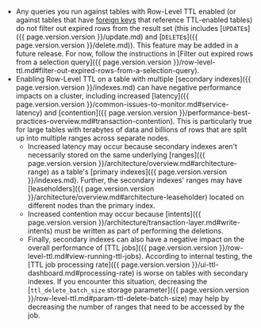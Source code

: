 - Any queries you run against tables with Row-Level TTL enabled (or against tables that have [foreign keys]({{page.version.version}}/foreign-key.md) that reference TTL-enabled tables) do not filter out expired rows from the result set (this includes [`UPDATE`s]({{ page.version.version }}/update.md) and [`DELETE`s]({{ page.version.version }}/delete.md)). This feature may be added in a future release. For now, follow the instructions in [Filter out expired rows from a selection query]({{ page.version.version }}/row-level-ttl.md#filter-out-expired-rows-from-a-selection-query).
- Enabling Row-Level TTL on a table with multiple [secondary indexes]({{ page.version.version }}/indexes.md) can have negative performance impacts on a cluster, including increased [latency]({{ page.version.version }}/common-issues-to-monitor.md#service-latency) and [contention]({{ page.version.version }}/performance-best-practices-overview.md#transaction-contention). This is particularly true for large tables with terabytes of data and billions of rows that are split up into multiple ranges across separate nodes.
    - Increased latency may occur because secondary indexes aren't necessarily stored on the same underlying [ranges]({{ page.version.version }}/architecture/overview.md#architecture-range) as a table's [primary indexes]({{ page.version.version }}/indexes.md). Further, the secondary indexes' ranges may have [leaseholders]({{ page.version.version }}/architecture/overview.md#architecture-leaseholder) located on different nodes than the primary index.
    - Increased contention may occur because [intents]({{ page.version.version }}/architecture/transaction-layer.md#write-intents) must be written as part of performing the deletions.
    - Finally, secondary indexes can also have a negative impact on the overall performance of [TTL jobs]({{ page.version.version }}/row-level-ttl.md#view-running-ttl-jobs). According to internal testing, the [TTL job processing rate]({{ page.version.version }}/ui-ttl-dashboard.md#processing-rate) is worse on tables with secondary indexes. If you encounter this situation, decreasing the [`ttl_delete_batch_size` storage parameter]({{ page.version.version }}/row-level-ttl.md#param-ttl-delete-batch-size) may help by decreasing the number of ranges that need to be accessed by the job.

